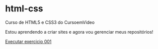# html-css
 Curso de HTML5 e CSS3 do CursoemVideo

Estou aprendendo a criar sites e agora vou gerenciar meus repositórios!

<a href="https://github.com/CH-025/html-css/blob/main/exercicios/ex001/index.html">Executar exercicio 001</a>